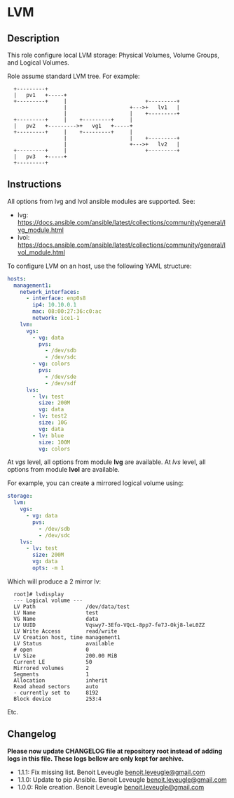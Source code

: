 # LVM

## Description

This role configure local LVM storage: Physical Volumes, Volume Groups, and Logical Volumes.

Role assume standard LVM tree. For example:

```
  +---------+
  |   pv1   +-----+
  +---------+     |                         +---------+
                  |                    +--->+   lv1   |
                  |                    |    +---------+
  +---------+     |    +---------+     |
  |   pv2   +--------->+   vg1   +-----+
  +---------+     |    +---------+     |
                  |                    |    +---------+
                  |                    +--->+   lv2   |
  +---------+     |                         +---------+
  |   pv3   +-----+
  +---------+
```

## Instructions

All options from lvg and lvol ansible modules are supported. See:

* lvg: https://docs.ansible.com/ansible/latest/collections/community/general/lvg_module.html
* lvol: https://docs.ansible.com/ansible/latest/collections/community/general/lvol_module.html

To configure LVM on an host, use the following YAML structure:

```yaml
hosts:
  management1:
    network_interfaces:
      - interface: enp0s8
        ip4: 10.10.0.1
        mac: 08:00:27:36:c0:ac
        network: ice1-1
    lvm:
      vgs:
        - vg: data
          pvs:
            - /dev/sdb
            - /dev/sdc
        - vg: colors
          pvs:
            - /dev/sde
            - /dev/sdf
      lvs:
        - lv: test
          size: 200M
          vg: data
        - lv: test2
          size: 10G
          vg: data
        - lv: blue
          size: 100M
          vg: colors
```

At *vgs* level, all options from module **lvg** are available.
At *lvs* level, all options from module **lvol** are available.

For example, you can create a mirrored logical volume using:

```yaml
storage:
  lvm:
    vgs:
      - vg: data
        pvs:
          - /dev/sdb
          - /dev/sdc
    lvs:
      - lv: test
        size: 200M
        vg: data
        opts: -m 1
```

Which will produce a 2 mirror lv:

```
  root]# lvdisplay
  --- Logical volume ---
  LV Path                /dev/data/test
  LV Name                test
  VG Name                data
  LV UUID                Vqswy7-3Efo-VQcL-8pp7-fe7J-Okj8-leL0ZZ
  LV Write Access        read/write
  LV Creation host, time management1
  LV Status              available
  # open                 0
  LV Size                200.00 MiB
  Current LE             50
  Mirrored volumes       2
  Segments               1
  Allocation             inherit
  Read ahead sectors     auto
  - currently set to     8192
  Block device           253:4
```

Etc.

## Changelog

**Please now update CHANGELOG file at repository root instead of adding logs in this file.
These logs bellow are only kept for archive.**

* 1.1.1: Fix missing list. Benoit Leveugle <benoit.leveugle@gmail.com>
* 1.1.0: Update to pip Ansible. Benoit Leveugle <benoit.leveugle@gmail.com>
* 1.0.0: Role creation. Benoit Leveugle <benoit.leveugle@gmail.com>
